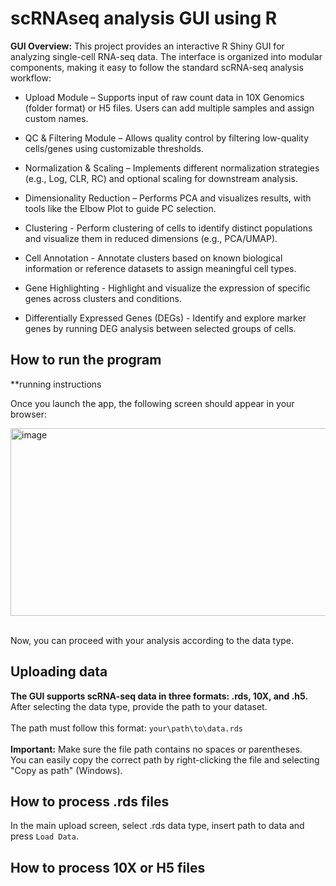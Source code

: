 # scRNAseq analysis GUI using R

**GUI Overview:**
This project provides an interactive R Shiny GUI for analyzing single-cell RNA-seq data. The interface is organized into modular components, making it easy to follow the standard scRNA-seq analysis workflow:

* Upload Module – Supports input of raw count data in 10X Genomics (folder format) or H5 files. Users can add multiple samples and assign custom names.

* QC & Filtering Module – Allows quality control by filtering low-quality cells/genes using customizable thresholds.

* Normalization & Scaling – Implements different normalization strategies (e.g., Log, CLR, RC) and optional scaling for downstream analysis.

* Dimensionality Reduction – Performs PCA and visualizes results, with tools like the Elbow Plot to guide PC selection.

* Clustering - Perform clustering of cells to identify distinct populations and visualize them in reduced dimensions (e.g., PCA/UMAP).

* Cell Annotation - Annotate clusters based on known biological information or reference datasets to assign meaningful cell types.

* Gene Highlighting - Highlight and visualize the expression of specific genes across clusters and conditions.

* Differentially Expressed Genes (DEGs) - Identify and explore marker genes by running DEG analysis between selected groups of cells.

## How to run the program
**running instructions

Once you launch the app, the following screen should appear in your browser:

<img width="600" height="300" alt="image" src="https://github.com/user-attachments/assets/50e59d2c-fe71-4fde-948c-a143f345eda3" />


<br>Now, you can proceed with your analysis according to the data type.

## Uploading data

**The GUI supports scRNA-seq data in three formats: .rds, 10X, and .h5. <br>**
After selecting the data type, provide the path to your dataset. <br><br>
The path must follow this format: ```your\path\to\data.rds```<br><br>
**Important:** Make sure the file path contains no spaces or parentheses.<br>
You can easily copy the correct path by right-clicking the file and selecting "Copy as path" (Windows).


## How to process .rds files

In the main upload screen, select .rds data type, insert path to data and press ```Load Data```.<br>



## How to process 10X or H5 files
